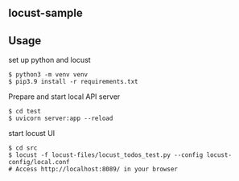 ## locust-sample

## Usage
set up python and locust
```shell
$ python3 -m venv venv
$ pip3.9 install -r requirements.txt
```

Prepare and start local API server
```shell
$ cd test
$ uvicorn server:app --reload
```

start locust UI 
```shell
$ cd src
$ locust -f locust-files/locust_todos_test.py --config locust-config/local.conf
# Access http://localhost:8089/ in your browser
```
